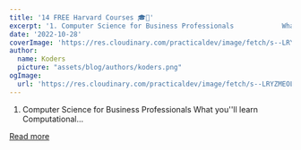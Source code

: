 ```yaml
---
title: '14 FREE Harvard Courses 🎓🎉'
excerpt: '1. Computer Science for Business Professionals            What you''ll learn    Computational...'
date: '2022-10-28'
coverImage: 'https://res.cloudinary.com/practicaldev/image/fetch/s--LRYZMEOL--/c_imagga_scale,f_auto,fl_progressive,h_420,q_auto,w_1000/https://dev-to-uploads.s3.amazonaws.com/uploads/articles/9wpuhboa7gq0emx4z6x6.png'
author:
  name: Koders
  picture: "assets/blog/authors/koders.png"
ogImage:
  url: 'https://res.cloudinary.com/practicaldev/image/fetch/s--LRYZMEOL--/c_imagga_scale,f_auto,fl_progressive,h_420,q_auto,w_1000/https://dev-to-uploads.s3.amazonaws.com/uploads/articles/9wpuhboa7gq0emx4z6x6.png'
---
```


1. Computer Science for Business Professionals            What you''ll learn    Computational...

[Read more](https://dev.to/mahmoudessam/18-free-harvard-courses-223k)
